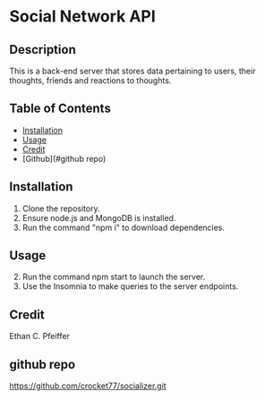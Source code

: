 # Social Network API
## Description
This is a back-end server that stores data pertaining to users, their thoughts, friends and reactions to thoughts.

## Table of Contents
* [Installation](#installation)
* [Usage](#usage)
* [Credit](#credit)
* [Github](#github repo)

## Installation
1. Clone the repository.
2. Ensure node.js and MongoDB is installed.
3. Run the command "npm i" to download dependencies.

## Usage
2. Run the command npm start to launch the server.
3. Use the Insomnia to make queries to the server endpoints.

## Credit
Ethan C. Pfeiffer

## github repo
https://github.com/crocket77/socializer.git
